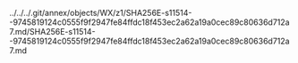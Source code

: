 ../../../.git/annex/objects/WX/z1/SHA256E-s11514--9745819124c0555f9f2947fe84ffdc18f453ec2a62a19a0cec89c80636d712a7.md/SHA256E-s11514--9745819124c0555f9f2947fe84ffdc18f453ec2a62a19a0cec89c80636d712a7.md